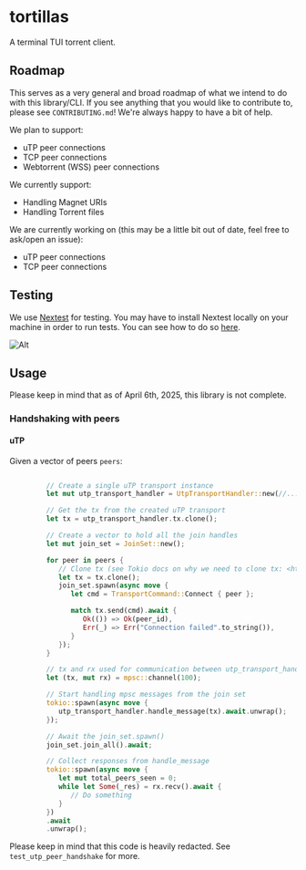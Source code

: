 # tortillas

A terminal TUI torrent client.

## Roadmap

This serves as a very general and broad roadmap of what we intend to do with this library/CLI. If you see anything that you would like to contribute to, please see `CONTRIBUTING.md`! We're always happy to have a bit of help.

We plan to support:

- uTP peer connections
- TCP peer connections
- Webtorrent (WSS) peer connections

We currently support:

- Handling Magnet URIs
- Handling Torrent files

We are currently working on (this may be a little bit out of date, feel free to ask/open an issue):

- uTP peer connections
- TCP peer connections

## Testing

We use [Nextest](https://nexte.st/) for testing. You may have to install Nextest locally on your machine in order to run tests. You can see how to do so [here](https://nexte.st/docs/installation/pre-built-binaries/).

![Alt](https://repobeats.axiom.co/api/embed/2937f666319e74a9467ef1d5442edf89beabd516.svg "Repobeats analytics image")

## Usage

Please keep in mind that as of April 6th, 2025, this library is not complete.

### Handshaking with peers

#### uTP

Given a vector of peers `peers`:

```rs

         // Create a single uTP transport instance
         let mut utp_transport_handler = UtpTransportHandler::new(//...);

         // Get the tx from the created uTP transport
         let tx = utp_transport_handler.tx.clone();

         // Create a vector to hold all the join handles
         let mut join_set = JoinSet::new();

         for peer in peers {
            // Clone tx (see Tokio docs on why we need to clone tx: <https://tokio.rs/tokio/tutorial/channels>)
            let tx = tx.clone();
            join_set.spawn(async move {
               let cmd = TransportCommand::Connect { peer };

               match tx.send(cmd).await {
                  Ok(()) => Ok(peer_id),
                  Err(_) => Err("Connection failed".to_string()),
               }
            });
         }

         // tx and rx used for communication between utp_transport_handler.handle_message and this thread
         let (tx, mut rx) = mpsc::channel(100);

         // Start handling mpsc messages from the join set
         tokio::spawn(async move {
            utp_transport_handler.handle_message(tx).await.unwrap();
         });

         // Await the join_set.spawn()
         join_set.join_all().await;

         // Collect responses from handle_message
         tokio::spawn(async move {
            let mut total_peers_seen = 0;
            while let Some(_res) = rx.recv().await {
               // Do something
            }
         })
         .await
         .unwrap();
```

Please keep in mind that this code is heavily redacted. See `test_utp_peer_handshake` for more.
